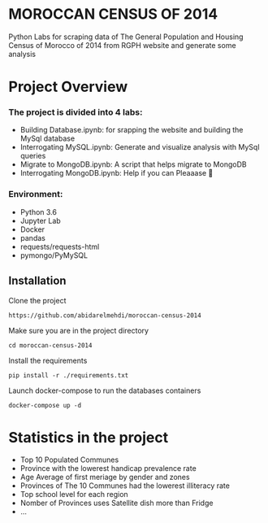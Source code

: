 # MOROCCAN CENSUS OF 2014

Python Labs for scraping data of The General Population and Housing Census of Morocco of 2014 from RGPH website
and generate some analysis

# Project Overview

### The project is divided into 4 labs:
- Building Database.ipynb: for srapping the website and building the MySql database
- Interrogating MySQL.ipynb: Generate and visualize analysis with MySql queries
- Migrate to MongoDB.ipynb: A script that helps migrate to MongoDB
- Interrogating MongoDB.ipynb: Help if you can Pleaaase 🙏

### Environment:
- Python 3.6
- Jupyter Lab
- Docker
- pandas
- requests/requests-html 
- pymongo/PyMySQL


## Installation

Clone the project

    https://github.com/abidarelmehdi/moroccan-census-2014

Make sure you are in the project directory

    cd moroccan-census-2014

Install the requirements

    pip install -r ./requirements.txt

Launch docker-compose to run the databases containers

    docker-compose up -d

# Statistics in the project

- Top 10 Populated Communes
- Province with the lowerest handicap prevalence rate
- Age Average of first meriage by gender and zones
- Provinces of The 10 Communes had the lowerest illiteracy rate
- Top school level for each region
- Nomber of Provinces uses Satellite dish more than Fridge
- ...

